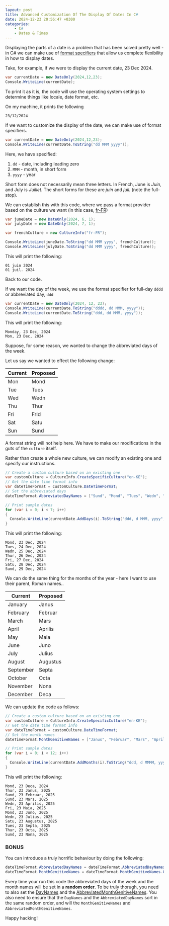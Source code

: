 ```yaml
---
layout: post
title: Advanced Customization Of The Display Of Dates In C#
date: 2024-12-23 20:56:47 +0300
categories:
    - C#
    - Dates & Times
---
```


Displaying the parts of a date is a problem that has been solved pretty well - in C# we can make use of [format specifiers](https://learn.microsoft.com/en-us/dotnet/standard/base-types/standard-date-and-time-format-strings) that allow us complete flexibility in how to display dates.

Take, for example, if we were to display the current date, 23 Dec 2024.

```csharp
var currentDate = new DateOnly(2024,12,23);
Console.WriteLine(currentDate);
```

To print it as it is, the code will use the operating system settings to determine things like locale, date format, etc.

On my machine, it prints the following

```plaintext
23/12/2024
```

If we want to customize the display of the date, we can make use of format specifiers.

```csharp
var currentDate = new DateOnly(2024,12,23);
Console.WriteLine(currentDate.ToString("dd MMM yyyy"));
```

Here, we have specified:

1. `dd` - date, including leading zero
2. `MMM` - month, in short form
3. `yyyy` - year

Short form does not necessarily mean three letters. In French, June is *Juin,* and July is *Juillet*. The short forms for these are *juin* and *juil.* (note the full-stop).

We can establish this with this code, where we pass a format provider based on the culture we want (in this case, [fr-FR](https://simplelocalize.io/data/locales/))

```csharp
var juneDate = new DateOnly(2024, 6, 1);
var julyDate = new DateOnly(2024, 7, 1);

var frenchCulture = new CultureInfo("fr-FR");

Console.WriteLine(juneDate.ToString("dd MMM yyyy", frenchCulture));
Console.WriteLine(julyDate.ToString("dd MMM yyyy", frenchCulture));
```

This will print the following:

```plaintext
01 juin 2024
01 juil. 2024
```

Back to our code.

If we want the day of the week, we use the format specifier for full-day `dddd` or abbreviated day, `ddd`

```csharp
var currentDate = new DateOnly(2024, 12, 23);
Console.WriteLine(currentDate.ToString("dddd, dd MMM, yyyy"));
Console.WriteLine(currentDate.ToString("ddd, dd MMM, yyyy"));
```

This will print the following:

```plaintext
Monday, 23 Dec, 2024
Mon, 23 Dec, 2024
```

Suppose, for some reason, we wanted to change the abbreviated days of the week. 

Let us say we wanted to effect the following change:

| Current | Proposed |
| ------- | -------- |
| Mon     | Mond     |
| Tue     | Tues     |
| Wed     | Wedn     |
| Thu     | Thur     |
| Fri     | Frid     |
| Sat     | Satu     |
| Sun     | Sund     |

A format string will not help here. We have to make our modifications in the guts of the `culture` itself.

Rather than create a whole new culture, we can modify an existing one and specify our instructions.

```csharp
// Create a custom culture based on an existing one
var customCulture = CultureInfo.CreateSpecificCulture("en-KE");
// Get the date time format info
var dateTimeFormat = customCulture.DateTimeFormat;
// Set the abbreviated days
dateTimeFormat.AbbreviatedDayNames = ["Sund", "Mond", "Tues", "Wedn", "Thur", "Fri", "Satu"];

// Print sample dates
for (var i = 0; i < 7; i++)
{
  Console.WriteLine(currentDate.AddDays(i).ToString("ddd, d MMM, yyyy", customCulture));
}
```

This will print the following:

```plaintext
Mond, 23 Dec, 2024
Tues, 24 Dec, 2024
Wedn, 25 Dec, 2024
Thur, 26 Dec, 2024
Fri, 27 Dec, 2024
Satu, 28 Dec, 2024
Sund, 29 Dec, 2024
```

We can do the same thing for the months of the year - here I want to use their parent, Roman names..

| Current   | Proposed |
| --------- | -------- |
| January   | Janus    |
| February  | Februar  |
| March     | Mars     |
| April     | Aprilis  |
| May       | Maia     |
| June      | Juno     |
| July      | Julius   |
| August    | Augustus |
| September | Septa    |
| October   | Octa     |
| November  | Nona     |
| December  | Deca     |

We can update the code as follows:

```csharp
// Create a custom culture based on an existing one
var customCulture = CultureInfo.CreateSpecificCulture("en-KE");
// Get the date time format info
var dateTimeFormat = customCulture.DateTimeFormat;
// Set the month names
dateTimeFormat.MonthGenitiveNames = ["Janus", "Februar", "Mars", "Aprilis", "Maia", "Juno", "Julius", "Augustus", "Septa", "Octa", "Nona", "Deca", ""];

// Print sample dates
for (var i = 0; i < 12; i++)
{
  Console.WriteLine(currentDate.AddMonths(i).ToString("ddd, d MMMM, yyyy", customCulture));
}
```

This will print the following:

```plaintext
Mond, 23 Deca, 2024
Thur, 23 Janus, 2025
Sund, 23 Februar, 2025
Sund, 23 Mars, 2025
Wedn, 23 Aprilis, 2025
Fri, 23 Maia, 2025
Mond, 23 Juno, 2025
Wedn, 23 Julius, 2025
Satu, 23 Augustus, 2025
Tues, 23 Septa, 2025
Thur, 23 Octa, 2025
Sund, 23 Nona, 2025
```

### BONUS

You can introduce a truly horrific behaviour by doing the following:

```csharp
dateTimeFormat.AbbreviatedDayNames = dateTimeFormat.AbbreviatedDayNames.OrderBy(x => Random.Shared.Next(6)).ToArray();
dateTimeFormat.MonthGenitiveNames = dateTimeFormat.MonthGenitiveNames.OrderBy(x => Random.Shared.Next(11)).ToArray();
```

Every time your run this code the abbreviated days of the week and the month names will be set in a **random order**. To be truly thorugh, you need to also set the [DayNames](https://learn.microsoft.com/en-us/dotnet/api/system.globalization.datetimeformatinfo.daynames?view=net-9.0) and the [AbbreviatedMonthGenitiveNames](https://learn.microsoft.com/en-us/dotnet/api/system.globalization.datetimeformatinfo.abbreviatedmonthgenitivenames?view=net-9.0). You also need to ensure that the `DayNames` and the `AbbreviatedDayNames` sort in the same random order, and will the `MonthGenitiveNames` and `AbbreviatedMonthGenitiveNames`.

Happy hacking!